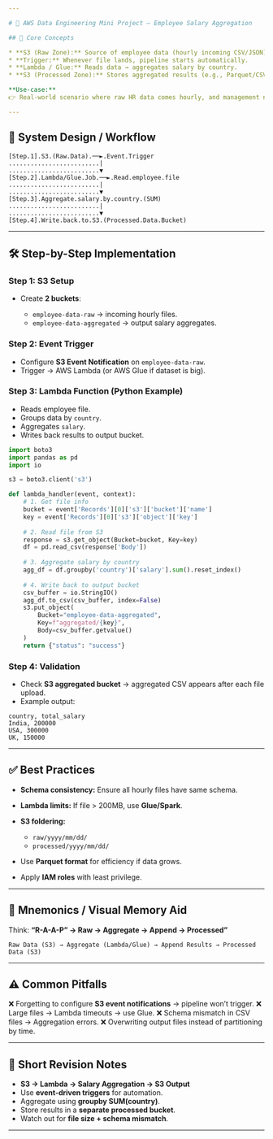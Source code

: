 ```yaml
---

# 🚀 AWS Data Engineering Mini Project – Employee Salary Aggregation

## 📌 Core Concepts

* **S3 (Raw Zone):** Source of employee data (hourly incoming CSV/JSON).
* **Trigger:** Whenever file lands, pipeline starts automatically.
* **Lambda / Glue:** Reads data → aggregates salary by country.
* **S3 (Processed Zone):** Stores aggregated results (e.g., Parquet/CSV).

**Use-case:**
👉 Real-world scenario where raw HR data comes hourly, and management needs **aggregated salary insights per country**.

---
```


## 🔄 System Design / Workflow

```
[Step.1].S3.(Raw.Data).──►.Event.Trigger
.........................|
.........................▼
[Step.2].Lambda/Glue.Job.──►.Read.employee.file
.........................|
.........................▼
[Step.3].Aggregate.salary.by.country.(SUM)
.........................|
.........................▼
[Step.4].Write.back.to.S3.(Processed.Data.Bucket)

```

---

## 🛠️ Step-by-Step Implementation

### Step 1: S3 Setup

* Create **2 buckets**:

  * `employee-data-raw` → incoming hourly files.
  * `employee-data-aggregated` → output salary aggregates.

### Step 2: Event Trigger

* Configure **S3 Event Notification** on `employee-data-raw`.
* Trigger → AWS Lambda (or AWS Glue if dataset is big).

### Step 3: Lambda Function (Python Example)

* Reads employee file.
* Groups data by `country`.
* Aggregates `salary`.
* Writes back results to output bucket.

```python
import boto3
import pandas as pd
import io

s3 = boto3.client('s3')

def lambda_handler(event, context):
    # 1. Get file info
    bucket = event['Records'][0]['s3']['bucket']['name']
    key = event['Records'][0]['s3']['object']['key']
    
    # 2. Read file from S3
    response = s3.get_object(Bucket=bucket, Key=key)
    df = pd.read_csv(response['Body'])
    
    # 3. Aggregate salary by country
    agg_df = df.groupby('country')['salary'].sum().reset_index()
    
    # 4. Write back to output bucket
    csv_buffer = io.StringIO()
    agg_df.to_csv(csv_buffer, index=False)
    s3.put_object(
        Bucket="employee-data-aggregated", 
        Key=f"aggregated/{key}", 
        Body=csv_buffer.getvalue()
    )
    return {"status": "success"}
```

### Step 4: Validation

* Check **S3 aggregated bucket** → aggregated CSV appears after each file upload.
* Example output:

```
country, total_salary
India, 200000
USA, 300000
UK, 150000
```

---

## ✅ Best Practices

* **Schema consistency:** Ensure all hourly files have same schema.
* **Lambda limits:** If file > 200MB, use **Glue/Spark**.
* **S3 foldering:**

  * `raw/yyyy/mm/dd/`
  * `processed/yyyy/mm/dd/`
* Use **Parquet format** for efficiency if data grows.
* Apply **IAM roles** with least privilege.

---

## 🧠 Mnemonics / Visual Memory Aid

Think: **“R-A-A-P” → Raw → Aggregate → Append → Processed”**

```
Raw Data (S3) → Aggregate (Lambda/Glue) → Append Results → Processed Data (S3)
```

---

## ⚠️ Common Pitfalls

❌ Forgetting to configure **S3 event notifications** → pipeline won’t trigger.
❌ Large files → Lambda timeouts → use Glue.
❌ Schema mismatch in CSV files → Aggregation errors.
❌ Overwriting output files instead of partitioning by time.

---

## 📝 Short Revision Notes

* **S3 → Lambda → Salary Aggregation → S3 Output**
* Use **event-driven triggers** for automation.
* Aggregate using **groupby SUM(country)**.
* Store results in a **separate processed bucket**.
* Watch out for **file size + schema mismatch**.

---
